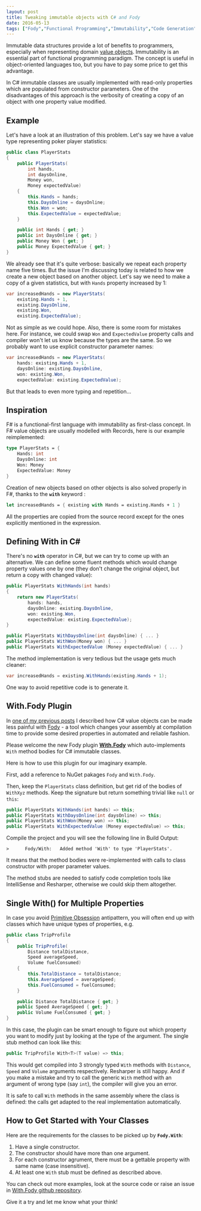 ```yaml
---
layout: post
title: Tweaking immutable objects with C# and Fody
date: 2016-05-13
tags: ["Fody","Functional Programming","Immutability","Code Generation"]
---
```


Immutable data structures provide a lot of benefits
to programmers, especially when representing domain 
[value objects](https://lostechies.com/joeocampo/2007/04/23/a-discussion-on-domain-driven-design-value-objects/). 
Immutability is an essential part of functional programming paradigm.
The concept is useful in object-oriented languages too, but you have
to pay some price to get this advantage.

In C# immutable classes are usually implemented with read-only
properties which are populated from constructor parameters. One of the 
disadvantages of this approach is the verbosity of creating a copy of an object
with one property value modified.

Example
-------

Let's have a look at an illustration of this problem. Let's say we have a value
type representing poker player statistics:

``` csharp
public class PlayerStats
{
    public PlayerStats(
        int hands, 
        int daysOnline,
        Money won, 
        Money expectedValue)
    {
        this.Hands = hands;
        this.DaysOnline = daysOnline;
        this.Won = won;
        this.ExpectedValue = expectedValue;
    }

    public int Hands { get; }
    public int DaysOnline { get; }
    public Money Won { get; }
    public Money ExpectedValue { get; }
}
```

We already see that it's quite verbose: basically we repeat each property name
five times. But the issue I'm discussing today is related to how we create 
a new object based on another object. Let's say we need to make a copy of 
a given statistics, but with `Hands` property increased by 1:

``` csharp
var increasedHands = new PlayerStats(
    existing.Hands + 1,
    existing.DaysOnline,
    existing.Won,
    existing.ExpectedValue);
```

Not as simple as we could hope. Also, there is some room for mistakes here. For 
instance, we could swap `Won` and `ExpectedValue` property calls
and compiler won't let us know because the types are the same. So we probably
want to use explicit constructor parameter names:

``` csharp
var increasedHands = new PlayerStats(
    hands: existing.Hands + 1,
    daysOnline: existing.DaysOnline,
    won: existing.Won,
    expectedValue: existing.ExpectedValue);
```

But that leads to even more typing and repetition...

Inspiration
-----------

F# is a functional-first language with immutability as first-class concept.
In F# value objects are usually modelled with Records, here is our example
reimplemented:

``` fsharp
type PlayerStats = {
    Hands: int
    DaysOnline: int
    Won: Money
    ExpectedValue: Money
}
```

Creation of new objects based on other objects is also solved properly in F#,
thanks to the **`with`** keyword :

``` fsharp
let increasedHands = { existing with Hands = existing.Hands + 1 }
```

All the properties are copied from the source record except for the ones
explicitly mentioned in the expression.

Defining With in C#
-------------------

There's no **`with`** operator in C#, but we can try to come up with an
alternative. We can define some fluent methods which would change
property values one by one (they don't change the original object, but
return a copy with changed value):

``` csharp
public PlayerStats WithHands(int hands) 
{
    return new PlayerStats(
        hands: hands,
        daysOnline: existing.DaysOnline,
        won: existing.Won,
        expectedValue: existing.ExpectedValue);
}

public PlayerStats WithDaysOnline(int daysOnline) { ... }
public PlayerStats WithWon(Money won) { ... }
public PlayerStats WithExpectedValue (Money expectedValue) { ... }
```

The method implementation is very tedious but the usage gets much cleaner:

``` csharp
var increasedHands = existing.WithHands(existing.Hands + 1);
```

One way to avoid repetitive code is to generate it.

With.Fody Plugin
----------------

In [one of my previous posts](https://mikhail.io/2015/12/weaving-your-domain-classes-with-fody/)
I described how C# value objects can be made less painful with 
[Fody](https://github.com/Fody/Fody) - a tool which changes your assembly at
compilation time to provide some desired properties in automated and reliable
fashion.

Please welcome the new Fody plugin [**With.Fody**](https://github.com/mikhailshilkov/With.Fody) 
which auto-implements `With` method bodies for C# immutable classes.

Here is how to use this plugin for our imaginary example.

First, add a reference to NuGet pakages `Fody` and `With.Fody`.

Then, keep the `PlayerStats` class definition, but get rid of the bodies
of `WithXyz` methods. Keep the signature but return something trivial like
`null` or `this`:

``` csharp
public PlayerStats WithHands(int hands) => this;
public PlayerStats WithDaysOnline(int daysOnline) => this;
public PlayerStats WithWon(Money won) => this;
public PlayerStats WithExpectedValue (Money expectedValue) => this;
```

Compile the project and you will see the following line in Build Output:

```
>      Fody/With:   Added method 'With' to type 'PlayerStats'.
```

It means that the method bodies were re-implemented with calls to 
class constructor with proper parameter values.

The method stubs are needed to satisfy code completion tools like 
IntelliSense and Resharper, otherwise we could skip them altogether.

Single With() for Multiple Properties
-------------------------------------

In case you avoid [Primitive Obsession](https://mikhail.io/2015/08/units-of-measurement-in-domain-design/)
antipattern, you will often end up with classes which have unique types of 
properties, e.g.

``` csharp
public class TripProfile
{
    public TripProfile(
        Distance totalDistance,
        Speed averageSpeed,
        Volume fuelConsumed)
    {
        this.TotalDistance = totalDistance;
        this.AverageSpeed = averageSpeed;
        this.FuelConsumed = fuelConsumed;
    }

    public Distance TotalDistance { get; }
    public Speed AverageSpeed { get; }
    public Volume FuelConsumed { get; }
}
```

In this case, the plugin can be smart enough to figure out which property
you want to modify just by looking at the type of the argument. The single stub
method can look like this:

``` csharp
public TripProfile With<T>(T value) => this;
```

This would get compiled into 3 strongly typed `With` methods with `Distance`,
`Speed` and `Volume` arguments respectively. Resharper is still happy. And
if you make a mistake and try to call the generic `With` method with an
argument of wrong type (say `int`), the compiler will give you an error.

It is safe to call `With` methods in the same assembly where the class is defined:
the calls get adapted to the real implementation automatically.

How to Get Started with Your Classes
------------------------------------

Here are the requirements for the classes to be picked up by **`Fody.With`**:

1. Have a single constructor.
2. The constructor should have more than one argument.
3. For each constructor agrument, there must be a gettable property with
same name (case insensitive).
4. At least one `With` stub must be defined as described above.

You can check out more examples, look at the source code or raise an issue in
[With.Fody github repository](https://github.com/mikhailshilkov/With.Fody).

Give it a try and let me know what your think!